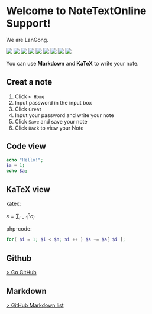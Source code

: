 # Welcome to NoteTextOnline Support!

We are LanGong.

![](https://img.shields.io/github/repo-size/langong-dev/NoteTextOnline?logo=github)  ![](https://img.shields.io/github/release-date/langong-dev/NoteTextOnline?color=blue)  ![](https://img.shields.io/github/tag/langong-dev/NoteTextOnline.svg)  ![](https://img.shields.io/github/release/langong-dev/NoteTextOnline.svg)  ![](https://img.shields.io/github/stars/langong-dev/NoteTextOnline.svg)  ![](https://img.shields.io/github/forks/langong-dev/NoteTextOnline.svg)  ![](https://img.shields.io/github/languages/top/langong-dev/NoteTextOnline)
![](https://img.shields.io/badge/state-Service-brightgreen.svg?style=plastic)  ![](https://img.shields.io/badge/GitHub-LanGongNoteText-yellow.svg?style=social&logo=github)

You can use **Markdown** and **KaTeX** to write your note.

## Creat a note

1. Click `< Home`
2. Input password in the input box
3. Click `Creat`
4. Input your password and write your note
5. Click `Save` and save your note
6. Click `Back` to view your Note

## Code view

```php
echo "Hello!";
$a = 1;
echo $a;
```

## KaTeX view

katex:

$s = \sum{^n_{i = 1} a_i}$

php-code:

```php
for( $i = 1; $i < $n; $i ++ ) $s += $a[ $i ];
```

## Github

[ > Go GitHub ](https://github.com/langong-dev)

## Markdown

[ > GitHub Markdown list ](https://github.com/tchapi/markdown-cheatsheet/blob/master/README.md)